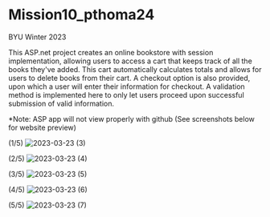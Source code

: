 # Mission10_pthoma24

BYU Winter 2023

This ASP.net project creates an online bookstore with session implementation, allowing users to access a cart that keeps track of all the books they've added. This cart automatically calculates totals and allows for users to delete books from their cart. A checkout option is also provided, upon which a user will enter their information for checkout. A validation method is implemented here to only let users proceed upon successful submission of valid information.

*Note: ASP app will not view properly with github (See screenshots below for website preview)

(1/5)
![2023-03-23 (3)](https://user-images.githubusercontent.com/103624496/227435382-807118c8-8896-48fd-bbca-3b56c5e9408c.png)

(2/5)
![2023-03-23 (4)](https://user-images.githubusercontent.com/103624496/227435438-3aa336de-1401-4263-ac81-772f2d211775.png)

(3/5)
![2023-03-23 (5)](https://user-images.githubusercontent.com/103624496/227435542-a00da4ee-87e5-4ce9-8d89-05410f53a92b.png)

(4/5)
![2023-03-23 (6)](https://user-images.githubusercontent.com/103624496/227435584-cb5a1b74-d2b5-49cb-af92-71e7a8bf6bb7.png)

(5/5)
![2023-03-23 (7)](https://user-images.githubusercontent.com/103624496/227435646-d757539a-94cf-40ce-8680-0d11f957de4d.png)

